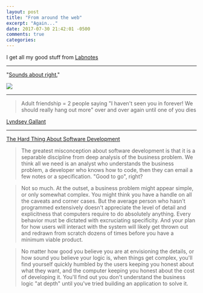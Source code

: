 ```yaml
---
layout: post
title: "From around the web"
excerpt: "Again..."
date: 2017-07-30 21:42:01 -0500
comments: true
categories: 
---
```


I get all my good stuff from [Labnotes](https://labnotes.org/)

---

"[Sounds about right.](https://twitter.com/theemilykey/status/890254833705295872)"

![]({{site.baseurl}}/assets/2017/07/sounds-about-right.jpg)

---

> Adult friendship = 2 people saying "I haven't seen you in forever! We should really hang out more" over and over again until one of you dies

[Lyndsey Gallant](https://twitter.com/apocalynds/status/889169062047174658)

---

[The Hard Thing About Software Development](https://www.linkedin.com/pulse/hard-thing-software-development-jesse-watson)

> The greatest misconception about software development is that it is a separable discipline from deep analysis of the business problem. We think all we need is an analyst who understands the business problem, a developer who knows how to code, then they can email a few notes or a specification. "Good to go", right?

> Not so much. At the outset, a business problem might appear simple, or only somewhat complex. You might think you have a handle on all the caveats and corner cases. But the average person who hasn't programmed extensively doesn't appreciate the level of detail and explicitness that computers require to do absolutely anything. Every behavior must be dictated with excruciating specificity. And your plan for how users will interact with the system will likely get thrown out and redrawn from scratch dozens of times before you have a minimum viable product.

> No matter how good you believe you are at envisioning the details, or how sound you believe your logic is, when things get complex, you'll find yourself quickly humbled by the users keeping you honest about what they want, and the computer keeping you honest about the cost of developing it. You'll find out you don't understand the business logic "at depth" until you've tried building an application to solve it.